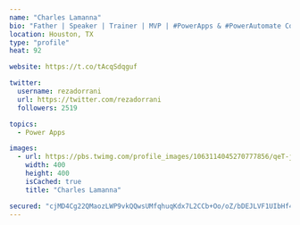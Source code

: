 ```yaml
---
name: "Charles Lamanna"
bio: "Father | Speaker | Trainer | MVP | #PowerApps & #PowerAutomate Community Super User | YouTuber Right-pointing triangle http://youtube.com/c/rezadorrani | Learn - Share - Clockwise rightwards and leftwards open circle arrows"
location: Houston, TX
type: "profile"
heat: 92

website: https://t.co/tAcqSdqguf

twitter:
  username: rezadorrani
  url: https://twitter.com/rezadorrani
  followers: 2519

topics:
  - Power Apps

images:
  - url: https://pbs.twimg.com/profile_images/1063114045270777856/qeT-jpWr_400x400.jpg
    width: 400
    height: 400
    isCached: true
    title: "Charles Lamanna"

secured: "cjMD4Cg22QMaozLWP9vkQQwsUMfqhuqKdx7L2CCb+Oo/oZ/bDEJLVF1UIbHf4/31qS2I+0dGGdQX2ZZkMD99afd7c4QZQ3AX19BkJJtWdm7t6wJTm7FztBtPdRe8G/c1+6o67DIley95Ts+/DxhsAALiykQWHsHnpsN2zHnZGWaytLLQTomhn//9MbnYhyaRtS5/wCquhdwtkC41fAXl52SVnTF4dkXiRAR5hOje8zq6TqGmDvOINKb32lQwowe2samuMyGQMge6kwRGICjDMHxYlBFiud6J3CKWgbHgFm4N6HNy9p0ZmvySEUBE7cwvt0fFMcfbT/KFz4Qsb4/avyxtvd3wbNeGpuvXfKofhYpX2pAxIW5SCnFd2wCSBypuVxRQIL2yzpcv6hrgOB6rTyRz71bauHH2s2C7o7aaNZE=;tvw7u8XYd7I46Szmrgwq+g=="
---
```


